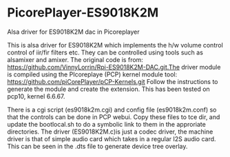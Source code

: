# PicorePlayer-ES9018K2M
Alsa driver for ES9018K2M dac in Picoreplayer

This is alsa driver for ES9018K2M  which implements the h/w volume control control of iir/fir filters  etc. They can be controlled using tools such as alsamixer and amixer. The original code is from: https://github.com/VinnyLorrin/Rpi-ES9018K2M-DAC.git.The driver module is compiled using the PIcoreplaye (PCP) kernel module tool: https://github.com/piCorePlayer/pCP-Kernels.git Follow the instructions to generate the module and create the extension.  This has been tested on pcp10, kernel 6.6.67.

There is a cgi script (es9018k2m.cgi) and config file (es9018k2m.conf) so that the controls can be done in PCP webui. Copy these files to tce dir, and update the bootlocal.sh to do a symbolic link to them in the approriate directories. The driver (ES9018K2M.c)is just a codec driver,  the machine driver is that of simple audio card which takes in a regular  I2S audio card. This can be seen in the .dts file to generate device tree overlay.
